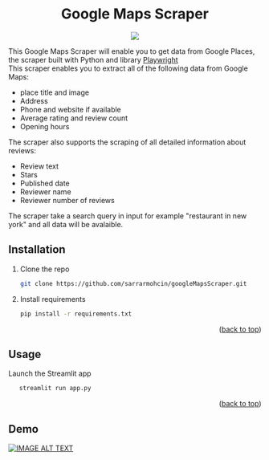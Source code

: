 <div id="top"></div>
<div align="center">
  <h1 align="center">Google Maps Scraper</h1>
  <img src="https://cdn.hackernoon.com/images/-4ya3q6y.png">
</div>

This Google Maps Scraper will enable you to get data from Google Places, the scraper built with Python and library  <a href="https://playwright.dev">Playwright</a>
  <br>
This scraper enables you to extract all of the following data from Google Maps:
- place title and image
- Address
- Phone and website if available
- Average rating and review count
- Opening hours


The scraper also supports the scraping of all detailed information about reviews:
- Review text
- Stars
- Published date
- Reviewer name
- Reviewer number of reviews

The scraper take a search query in input for example "restaurant in new york" and all data will be avalaible.

<!-- GETTING STARTED -->
## Installation

1. Clone the repo
   ```sh
   git clone https://github.com/sarrarmohcin/googleMapsScraper.git
   ```
2. Install requirements
   ```sh
   pip install -r requirements.txt
   ```

<p align="right">(<a href="#top">back to top</a>)</p>

<!-- USAGE EXAMPLES -->
## Usage

Launch the Streamlit app
  ```sh
     streamlit run app.py
  ```

<p align="right">(<a href="#top">back to top</a>)</p>

<!-- USAGE EXAMPLES -->
## Demo

[![IMAGE ALT TEXT](http://img.youtube.com/vi/KXWTdC9wPD8/0.jpg)](http://www.youtube.com/watch?v=KXWTdC9wPD8 "Watch Demo")

